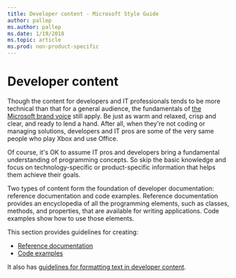 ```yaml
---
title: Developer content - Microsoft Style Guide
author: pallep
ms.author: pallep
ms.date: 1/19/2018
ms.topic: article
ms.prod: non-product-specific
---
```


# Developer content

Though
the content for developers and IT professionals tends to be more
technical than that for a general audience, the fundamentals of [the Microsoft brand voice](/style-guide/brand-voice-above-all-simple-human) still apply. Be just as warm and relaxed, crisp and clear, and ready to lend a hand. After all, when they're not coding or managing solutions, developers and IT pros are some of the very same people who play Xbox and use Office. 

Of
course, it's OK to assume IT pros and developers bring
a fundamental understanding of programming concepts. So skip
the basic knowledge and focus on technology-specific
or product-specific information that helps them achieve their
goals. 

Two
types of content form the foundation of developer documentation:
reference documentation and code examples.
Reference documentation provides an encyclopedia of all
the programming elements, such as classes, methods, and
properties, that are available for writing applications. Code
examples show how to use those elements. 

This section provides guidelines for creating: 

  - [Reference documentation](/style-guide/developer-content/reference-documentation)
  - [Code examples](/style-guide/developer-content/code-examples)

It also has [guidelines for formatting text in developer content](/style-guide/developer-content/formatting-developer-text-elements).
